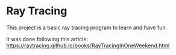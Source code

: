 # Ray Tracing

This project is a basic ray tracing program to learn and have fun.

It was done following this article: https://raytracing.github.io/books/RayTracingInOneWeekend.html